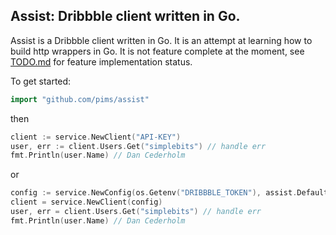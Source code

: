 ## Assist: Dribbble client written in Go.

Assist is a Dribbble client written in Go. It is an attempt at learning how to build http wrappers in Go.
It is not feature complete at the moment, see [TODO.md](TODO.md) for feature implementation status.


To get started:

```go
import "github.com/pims/assist"
```

then 

```go
client := service.NewClient("API-KEY")
user, err := client.Users.Get("simplebits") // handle err
fmt.Println(user.Name) // Dan Cederholm
```

or 

```go
config := service.NewConfig(os.Getenv("DRIBBBLE_TOKEN"), assist.DefaultApiEndpoint)
client = service.NewClient(config) 
user, err = client.Users.Get("simplebits") // handle err
fmt.Println(user.Name) // Dan Cederholm
```